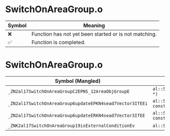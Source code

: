 # SwitchOnAreaGroup.o
| Symbol | Meaning 
| ------------- | ------------- 
| :x: | Function has not yet been started or is not matching. 
| :white_check_mark: | Function is completed. 


# SwitchOnAreaGroup.o
| Symbol (Mangled) | Symbol (Demangled) | Decompiled? |
| ------------- |  ------------- | ------------- |
| `_ZN2al17SwitchOnAreaGroupC2EPNS_12AreaObjGroupE` | `al::SwitchOnAreaGroup::SwitchOnAreaGroup(al::AreaObjGroup *)` | :x: |
| `_ZN2al17SwitchOnAreaGroup6updateEPKN4sead7Vector3IfEEi` | `al::SwitchOnAreaGroup::update(sead::Vector3<float> const*,int)` | :x: |
| `_ZN2al17SwitchOnAreaGroup6updateERKN4sead7Vector3IfEE` | `al::SwitchOnAreaGroup::update(sead::Vector3<float> const&)` | :x: |
| `_ZNK2al17SwitchOnAreaGroup19isExternalConditionEv` | `al::SwitchOnAreaGroup::isExternalCondition(void)const` | :x: |
